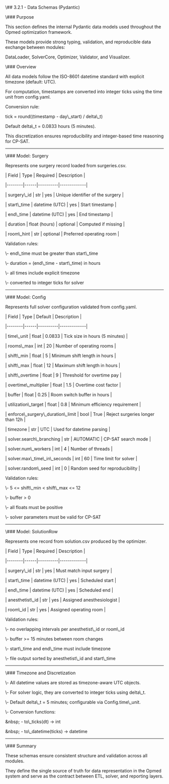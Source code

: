 \\## 3.2.1 - Data Schemas (Pydantic)







\\### Purpose



This section defines the internal Pydantic data models used throughout the Opmed optimization framework.  



These models provide strong typing, validation, and reproducible data exchange between modules:



DataLoader, SolverCore, Optimizer, Validator, and Visualizer.







\\### Overview



All data models follow the ISO-8601 datetime standard with explicit timezone (default: UTC).  



For computation, timestamps are converted into integer ticks using the time unit from config.yaml.







Conversion rule:



tick = round((timestamp - day\\\_start) / delta\\\_t)







Default delta\\\_t = 0.0833 hours (5 minutes).  



This discretization ensures reproducibility and integer-based time reasoning for CP-SAT.







---







\\### Model: Surgery



Represents one surgery record loaded from surgeries.csv.







| Field | Type | Required | Description |



|--------|------|----------|-------------|



| surgery\\\_id | str | yes | Unique identifier of the surgery |



| start\\\_time | datetime (UTC) | yes | Start timestamp |



| end\\\_time | datetime (UTC) | yes | End timestamp |



| duration | float (hours) | optional | Computed if missing |



| room\\\_hint | str | optional | Preferred operating room |







Validation rules:



\\- end\\\_time must be greater than start\\\_time



\\- duration = (end\\\_time - start\\\_time) in hours



\\- all times include explicit timezone



\\- converted to integer ticks for solver







---







\\### Model: Config



Represents full solver configuration validated from config.yaml.







| Field | Type | Default | Description |



|--------|------|----------|-------------|



| time\\\_unit | float | 0.0833 | Tick size in hours (5 minutes) |



| rooms\\\_max | int | 20 | Number of operating rooms |



| shift\\\_min | float | 5 | Minimum shift length in hours |



| shift\\\_max | float | 12 | Maximum shift length in hours |



| shift\\\_overtime | float | 9 | Threshold for overtime pay |



| overtime\\\_multiplier | float | 1.5 | Overtime cost factor |



| buffer | float | 0.25 | Room switch buffer in hours |



| utilization\\\_target | float | 0.8 | Minimum efficiency requirement |



| enforce\\\_surgery\\\_duration\\\_limit | bool | True | Reject surgeries longer than 12h |



| timezone | str | UTC | Used for datetime parsing |



| solver.search\\\_branching | str | AUTOMATIC | CP-SAT search mode |



| solver.num\\\_workers | int | 4 | Number of threads |



| solver.max\\\_time\\\_in\\\_seconds | int | 60 | Time limit for solver |



| solver.random\\\_seed | int | 0 | Random seed for reproducibility |







Validation rules:



\\- 5 <= shift\\\_min < shift\\\_max <= 12



\\- buffer > 0



\\- all floats must be positive



\\- solver parameters must be valid for CP-SAT







---







\\### Model: SolutionRow



Represents one record from solution.csv produced by the optimizer.







| Field | Type | Required | Description |



|--------|------|----------|-------------|



| surgery\\\_id | str | yes | Must match input surgery |



| start\\\_time | datetime (UTC) | yes | Scheduled start |



| end\\\_time | datetime (UTC) | yes | Scheduled end |



| anesthetist\\\_id | str | yes | Assigned anesthesiologist |



| room\\\_id | str | yes | Assigned operating room |







Validation rules:



\\- no overlapping intervals per anesthetist\\\_id or room\\\_id



\\- buffer >= 15 minutes between room changes



\\- start\\\_time and end\\\_time must include timezone



\\- file output sorted by anesthetist\\\_id and start\\\_time







---







\\### Timezone and Discretization



\\- All datetime values are stored as timezone-aware UTC objects.



\\- For solver logic, they are converted to integer ticks using delta\\\_t.



\\- Default delta\\\_t = 5 minutes; configurable via Config.time\\\_unit.



\\- Conversion functions:



\&nbsp; - to\\\_ticks(dt) -> int



\&nbsp; - to\\\_datetime(ticks) -> datetime







---







\\### Summary



These schemas ensure consistent structure and validation across all modules.  



They define the single source of truth for data representation in the Opmed system and serve as the contract between ETL, solver, and reporting layers.




